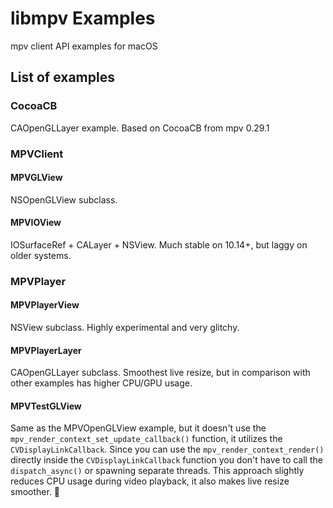 # libmpv Examples

mpv client API examples for macOS

## List of examples

### CocoaCB

CAOpenGLLayer example. Based on CocoaCB from mpv 0.29.1

### MPVClient

#### MPVGLView

NSOpenGLView subclass.

#### MPVIOView

IOSurfaceRef + CALayer + NSView. Much stable on 10.14+, but laggy on older systems.

### MPVPlayer

#### MPVPlayerView

NSView subclass. Highly experimental and very glitchy.

#### MPVPlayerLayer

CAOpenGLLayer subclass. Smoothest live resize, but in comparison with other examples has higher CPU/GPU usage.

#### MPVTestGLView

Same as the MPVOpenGLView example, but it doesn't use the `mpv_render_context_set_update_callback()` function, it utilizes the `CVDisplayLinkCallback`. Since you can use the `mpv_render_context_render()` directly inside the `CVDisplayLinkCallback` function you don't have to call the `dispatch_async()` or spawning separate threads. This approach slightly reduces CPU usage during video playback, it also makes live resize smoother.


